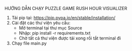 HƯỚNG DẪN CHẠY PUZZLE GAME RUSH HOUR VISUALIZER                                                                                             
1. Tải pip tại: https://pip.pypa.io/en/stable/installation/
2. Cài đặt các thư viện yêu cầu:
   - Mở terminal tại thư mục Source
   - Nhập: pip install -r requirements.txt
   - Chờ tất cả thư viện được tải xong rồi tắt terminal đi
3. Chạy file main.py
